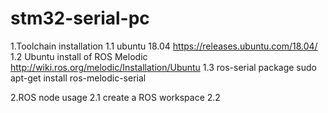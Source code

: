 # stm32-serial-pc
1.Toolchain installation
1.1 ubuntu 18.04
https://releases.ubuntu.com/18.04/
1.2 Ubuntu install of ROS Melodic
http://wiki.ros.org/melodic/Installation/Ubuntu
1.3 ros-serial package
sudo apt-get install ros-melodic-serial

2.ROS node usage
2.1 create a ROS workspace
2.2 
